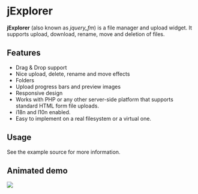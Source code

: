 # jExplorer

**jExplorer** (also known as *jquery_fm*) is a file manager and upload widget. It supports upload, download, rename, move and deletion of files.

## Features

- Drag & Drop support
- Nice upload, delete, rename and move effects
- Folders
- Upload progress bars and preview images
- Responsive design
- Works with PHP or any other server-side platform that supports standard HTML form file uploads. 
- i18n and l10n enabled.
- Easy to implement on a real filesystem or a virtual one.

## Usage

See the example source for more information.

## Animated demo

![](demo.gif)